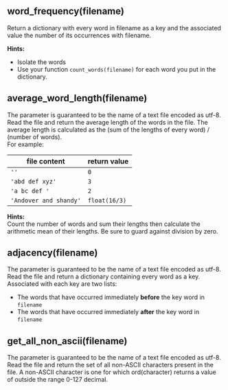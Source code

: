 ## word_frequency(filename)

Return a dictionary with every word in filename as a key and the associated value the number of its
occurrences with filename.

**Hints:**

* Isolate the words
* Use your function `count_words(filename)` for each word you put in the dictionary.

## average_word_length(filename)

The parameter is guaranteed to be the name of a text file encoded as utf-8. Read the file and return the
average length of the words in the file. The average length is calculated as the (sum of the lengths of
every word) / (number of words). <br/>For example:

| file content           | return value  |
|------------------------|---------------|
| `''`                   | `0`           |
| `'abd def xyz'`        | `3`           |
| `'a bc def '`          | `2`           |
| `'Andover and shandy'` | `float(16/3)` |

**Hints:**\
Count the number of words and sum their lengths then calculate the arithmetic mean of their lengths. Be sure
to guard against division by zero.

## adjacency(filename)

The parameter is guaranteed to be the name of a text file encoded as utf-8. Read the file and return a
dictionary containing every word as a key.\
Associated with each key are two lists:

* The words that have occurred immediately **before** the key word in `filename`
* The words that have occurred immediately **after** the key word in `filename`

## get_all_non_ascii(filename)

The parameter is guaranteed to be the name of a text file encoded as utf-8. Read the file and return the set
of all non-ASCII characters present in the file. A non-ASCII character is one for which ord(character)
returns a value of outside the range 0-127 decimal.

